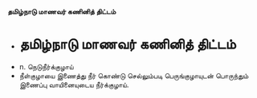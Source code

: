 **தமிழ்நாடு மாணவர் கணினித் திட்டம்**
- # தமிழ்நாடு மாணவர் கணினித் திட்டம்
- n. நெடுநீர்க்குழாய்
- நீள்குழாயை இணைத்து நீர் கொண்டு செல்லும்படி பெருங்குழாயுடன் பொருந்தும் இணைப்பு வாயினையுடைய நீர்க்குழாய்.

